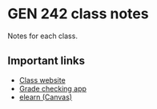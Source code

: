 # GEN 242 class notes

Notes for each class. 

## Important links

- [Class website](https://girke.bioinformatics.ucr.edu/GEN242/)
- [Grade checking app](https://script.google.com/a/macros/ucr.edu/s/AKfycbwH5OEAH684divV0uJbHNN_4-XN5LmsQr_ROzbMVky8my_lSH8BlKTiRh5j2OR7H5bvGg/exec)
- [elearn (Canvas)](https://elearn.ucr.edu/)
